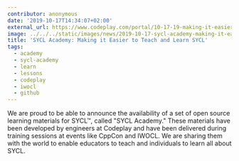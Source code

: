 ```yaml
---
contributor: anonymous
date: '2019-10-17T14:34:07+02:00'
external_url: https://www.codeplay.com/portal/10-17-19-making-it-easier-to-teach-and-learn-sycl
image: ../../../static/images/news/2019-10-17-sycl-academy-making-it-easier-to-teach-and-learn-sycl.webp
title: 'SYCL Academy: Making it Easier to Teach and Learn SYCL'
tags:
  - academy
  - sycl-academy
  - learn
  - lessons
  - codeplay
  - iwocl
  - github
---
```


We are proud to be able to announce the availability of a set of open source learning materials for SYCL™, called "SYCL
Academy." These materials have been developed by engineers at Codeplay and have been delivered during training sessions
at events like CppCon and IWOCL. We are sharing them with the world to enable educators to teach and individuals to
learn all about SYCL.
